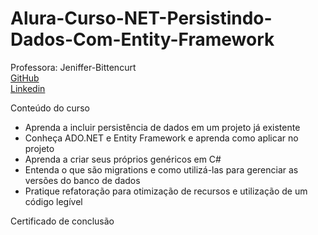 # Alura-Curso-NET-Persistindo-Dados-Com-Entity-Framework

 Professora: Jeniffer-Bittencurt<br>
 [GitHub](https://github.com/jeniblodev)<br>
 [Linkedin](https://www.linkedin.com/in/jeniffer-bittencourt/)<br>

Conteúdo do curso

- Aprenda a incluir persistência de dados em um projeto já existente<br>
- Conheça ADO.NET e Entity Framework e aprenda como aplicar no projeto<br>
- Aprenda a criar seus próprios genéricos em C#<br>
- Entenda o que são migrations e como utilizá-las para gerenciar as versões do banco de dados<br>
- Pratique refatoração para otimização de recursos e utilização de um código legível<br>

Certificado de conclusão<br>



